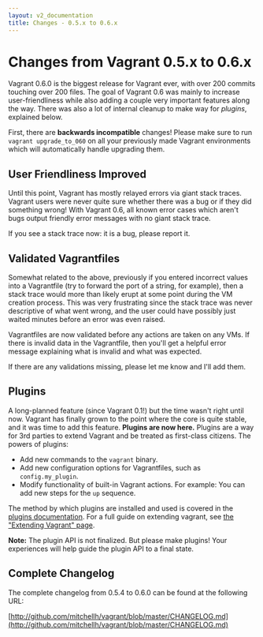 ```yaml
---
layout: v2_documentation
title: Changes - 0.5.x to 0.6.x
---
```

# Changes from Vagrant 0.5.x to 0.6.x

Vagrant 0.6.0 is the biggest release for Vagrant ever, with over
200 commits touching over 200 files. The goal of Vagrant 0.6 was
mainly to increase user-friendliness while also adding a couple
very important features along the way. There was also a lot of
internal cleanup to make way for _plugins_, explained below.

First, there are **backwards incompatible** changes! Please make
sure to run `vagrant upgrade_to_060` on all your previously made
Vagrant environments which will automatically handle upgrading them.

## User Friendliness Improved

Until this point, Vagrant has mostly relayed errors via giant
stack traces. Vagrant users were never quite sure whether there was
a bug or if they did something wrong! With Vagrant 0.6, all known
error cases which aren't bugs output friendly error messages with
no giant stack trace.

If you see a stack trace now: it is a bug, please report it.

## Validated Vagrantfiles

Somewhat related to the above, previously if you entered incorrect
values into a Vagrantfile (try to forward the port of a string, for
example), then a stack trace would more than likely erupt at some
point during the VM creation process. This was very frustrating since
the stack trace was never descriptive of what went wrong, and the
user could have possibly just waited minutes before an error was even
raised.

Vagrantfiles are now validated before any actions are taken on any
VMs. If there is invalid data in the Vagrantfile, then you'll get a
helpful error message explaining what is invalid and what was expected.

If there are any validations missing, please let me know and I'll add
them.

## Plugins

A long-planned feature (since Vagrant 0.1!) but the time wasn't right
until now. Vagrant has finally grown to the point where the core is quite
stable, and it was time to add this feature. **Plugins are now here.**
Plugins are a way for 3rd parties to extend Vagrant and be treated as
first-class citizens. The powers of plugins:

* Add new commands to the `vagrant` binary.
* Add new configuration options for Vagrantfiles, such as `config.my_plugin`.
* Modify functionality of built-in Vagrant actions. For example: You can add
  new steps for the `up` sequence.

The method by which plugins are installed and used is covered in the
[plugins documentation](/v2/docs/plugins.html). For a full guide on extending
vagrant, see [the "Extending Vagrant" page](/v2/docs/extending/index.html).

**Note:** The plugin API is not finalized. But please make plugins! Your
experiences will help guide the plugin API to a final state.

## Complete Changelog

The complete changelog from 0.5.4 to 0.6.0 can be found at the following URL:

[http://github.com/mitchellh/vagrant/blob/master/CHANGELOG.md](http://github.com/mitchellh/vagrant/blob/master/CHANGELOG.md)
